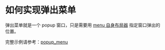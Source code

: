 # 如何实现弹出菜单

弹出菜单就是一个 popup 窗口，只是需要用 [menu 自身布局器](https://github.com/zlgopen/awtk/blob/master/docs/self_layouter_menu.md) 指定窗口弹出的位置。

完整示例请参考：[popup_menu](https://github.com/zlgopen/awtk-c-demos/blob/master/demos/popup_menu.c)